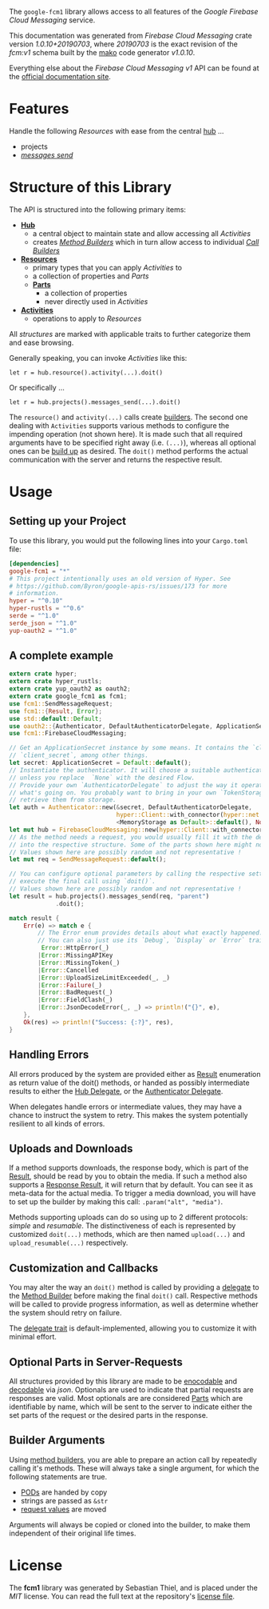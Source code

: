 <!---
DO NOT EDIT !
This file was generated automatically from 'src/mako/api/README.md.mako'
DO NOT EDIT !
-->
The `google-fcm1` library allows access to all features of the *Google Firebase Cloud Messaging* service.

This documentation was generated from *Firebase Cloud Messaging* crate version *1.0.10+20190703*, where *20190703* is the exact revision of the *fcm:v1* schema built by the [mako](http://www.makotemplates.org/) code generator *v1.0.10*.

Everything else about the *Firebase Cloud Messaging* *v1* API can be found at the
[official documentation site](https://firebase.google.com/docs/cloud-messaging).
# Features

Handle the following *Resources* with ease from the central [hub](https://docs.rs/google-fcm1/1.0.10+20190703/google_fcm1/struct.FirebaseCloudMessaging.html) ... 

* projects
 * [*messages send*](https://docs.rs/google-fcm1/1.0.10+20190703/google_fcm1/struct.ProjectMessageSendCall.html)




# Structure of this Library

The API is structured into the following primary items:

* **[Hub](https://docs.rs/google-fcm1/1.0.10+20190703/google_fcm1/struct.FirebaseCloudMessaging.html)**
    * a central object to maintain state and allow accessing all *Activities*
    * creates [*Method Builders*](https://docs.rs/google-fcm1/1.0.10+20190703/google_fcm1/trait.MethodsBuilder.html) which in turn
      allow access to individual [*Call Builders*](https://docs.rs/google-fcm1/1.0.10+20190703/google_fcm1/trait.CallBuilder.html)
* **[Resources](https://docs.rs/google-fcm1/1.0.10+20190703/google_fcm1/trait.Resource.html)**
    * primary types that you can apply *Activities* to
    * a collection of properties and *Parts*
    * **[Parts](https://docs.rs/google-fcm1/1.0.10+20190703/google_fcm1/trait.Part.html)**
        * a collection of properties
        * never directly used in *Activities*
* **[Activities](https://docs.rs/google-fcm1/1.0.10+20190703/google_fcm1/trait.CallBuilder.html)**
    * operations to apply to *Resources*

All *structures* are marked with applicable traits to further categorize them and ease browsing.

Generally speaking, you can invoke *Activities* like this:

```Rust,ignore
let r = hub.resource().activity(...).doit()
```

Or specifically ...

```ignore
let r = hub.projects().messages_send(...).doit()
```

The `resource()` and `activity(...)` calls create [builders][builder-pattern]. The second one dealing with `Activities` 
supports various methods to configure the impending operation (not shown here). It is made such that all required arguments have to be 
specified right away (i.e. `(...)`), whereas all optional ones can be [build up][builder-pattern] as desired.
The `doit()` method performs the actual communication with the server and returns the respective result.

# Usage

## Setting up your Project

To use this library, you would put the following lines into your `Cargo.toml` file:

```toml
[dependencies]
google-fcm1 = "*"
# This project intentionally uses an old version of Hyper. See
# https://github.com/Byron/google-apis-rs/issues/173 for more
# information.
hyper = "^0.10"
hyper-rustls = "^0.6"
serde = "^1.0"
serde_json = "^1.0"
yup-oauth2 = "^1.0"
```

## A complete example

```Rust
extern crate hyper;
extern crate hyper_rustls;
extern crate yup_oauth2 as oauth2;
extern crate google_fcm1 as fcm1;
use fcm1::SendMessageRequest;
use fcm1::{Result, Error};
use std::default::Default;
use oauth2::{Authenticator, DefaultAuthenticatorDelegate, ApplicationSecret, MemoryStorage};
use fcm1::FirebaseCloudMessaging;

// Get an ApplicationSecret instance by some means. It contains the `client_id` and 
// `client_secret`, among other things.
let secret: ApplicationSecret = Default::default();
// Instantiate the authenticator. It will choose a suitable authentication flow for you, 
// unless you replace  `None` with the desired Flow.
// Provide your own `AuthenticatorDelegate` to adjust the way it operates and get feedback about 
// what's going on. You probably want to bring in your own `TokenStorage` to persist tokens and
// retrieve them from storage.
let auth = Authenticator::new(&secret, DefaultAuthenticatorDelegate,
                              hyper::Client::with_connector(hyper::net::HttpsConnector::new(hyper_rustls::TlsClient::new())),
                              <MemoryStorage as Default>::default(), None);
let mut hub = FirebaseCloudMessaging::new(hyper::Client::with_connector(hyper::net::HttpsConnector::new(hyper_rustls::TlsClient::new())), auth);
// As the method needs a request, you would usually fill it with the desired information
// into the respective structure. Some of the parts shown here might not be applicable !
// Values shown here are possibly random and not representative !
let mut req = SendMessageRequest::default();

// You can configure optional parameters by calling the respective setters at will, and
// execute the final call using `doit()`.
// Values shown here are possibly random and not representative !
let result = hub.projects().messages_send(req, "parent")
             .doit();

match result {
    Err(e) => match e {
        // The Error enum provides details about what exactly happened.
        // You can also just use its `Debug`, `Display` or `Error` traits
         Error::HttpError(_)
        |Error::MissingAPIKey
        |Error::MissingToken(_)
        |Error::Cancelled
        |Error::UploadSizeLimitExceeded(_, _)
        |Error::Failure(_)
        |Error::BadRequest(_)
        |Error::FieldClash(_)
        |Error::JsonDecodeError(_, _) => println!("{}", e),
    },
    Ok(res) => println!("Success: {:?}", res),
}

```
## Handling Errors

All errors produced by the system are provided either as [Result](https://docs.rs/google-fcm1/1.0.10+20190703/google_fcm1/enum.Result.html) enumeration as return value of 
the doit() methods, or handed as possibly intermediate results to either the 
[Hub Delegate](https://docs.rs/google-fcm1/1.0.10+20190703/google_fcm1/trait.Delegate.html), or the [Authenticator Delegate](https://docs.rs/yup-oauth2/*/yup_oauth2/trait.AuthenticatorDelegate.html).

When delegates handle errors or intermediate values, they may have a chance to instruct the system to retry. This 
makes the system potentially resilient to all kinds of errors.

## Uploads and Downloads
If a method supports downloads, the response body, which is part of the [Result](https://docs.rs/google-fcm1/1.0.10+20190703/google_fcm1/enum.Result.html), should be
read by you to obtain the media.
If such a method also supports a [Response Result](https://docs.rs/google-fcm1/1.0.10+20190703/google_fcm1/trait.ResponseResult.html), it will return that by default.
You can see it as meta-data for the actual media. To trigger a media download, you will have to set up the builder by making
this call: `.param("alt", "media")`.

Methods supporting uploads can do so using up to 2 different protocols: 
*simple* and *resumable*. The distinctiveness of each is represented by customized 
`doit(...)` methods, which are then named `upload(...)` and `upload_resumable(...)` respectively.

## Customization and Callbacks

You may alter the way an `doit()` method is called by providing a [delegate](https://docs.rs/google-fcm1/1.0.10+20190703/google_fcm1/trait.Delegate.html) to the 
[Method Builder](https://docs.rs/google-fcm1/1.0.10+20190703/google_fcm1/trait.CallBuilder.html) before making the final `doit()` call. 
Respective methods will be called to provide progress information, as well as determine whether the system should 
retry on failure.

The [delegate trait](https://docs.rs/google-fcm1/1.0.10+20190703/google_fcm1/trait.Delegate.html) is default-implemented, allowing you to customize it with minimal effort.

## Optional Parts in Server-Requests

All structures provided by this library are made to be [enocodable](https://docs.rs/google-fcm1/1.0.10+20190703/google_fcm1/trait.RequestValue.html) and 
[decodable](https://docs.rs/google-fcm1/1.0.10+20190703/google_fcm1/trait.ResponseResult.html) via *json*. Optionals are used to indicate that partial requests are responses 
are valid.
Most optionals are are considered [Parts](https://docs.rs/google-fcm1/1.0.10+20190703/google_fcm1/trait.Part.html) which are identifiable by name, which will be sent to 
the server to indicate either the set parts of the request or the desired parts in the response.

## Builder Arguments

Using [method builders](https://docs.rs/google-fcm1/1.0.10+20190703/google_fcm1/trait.CallBuilder.html), you are able to prepare an action call by repeatedly calling it's methods.
These will always take a single argument, for which the following statements are true.

* [PODs][wiki-pod] are handed by copy
* strings are passed as `&str`
* [request values](https://docs.rs/google-fcm1/1.0.10+20190703/google_fcm1/trait.RequestValue.html) are moved

Arguments will always be copied or cloned into the builder, to make them independent of their original life times.

[wiki-pod]: http://en.wikipedia.org/wiki/Plain_old_data_structure
[builder-pattern]: http://en.wikipedia.org/wiki/Builder_pattern
[google-go-api]: https://github.com/google/google-api-go-client

# License
The **fcm1** library was generated by Sebastian Thiel, and is placed 
under the *MIT* license.
You can read the full text at the repository's [license file][repo-license].

[repo-license]: https://github.com/Byron/google-apis-rsblob/master/LICENSE.md
